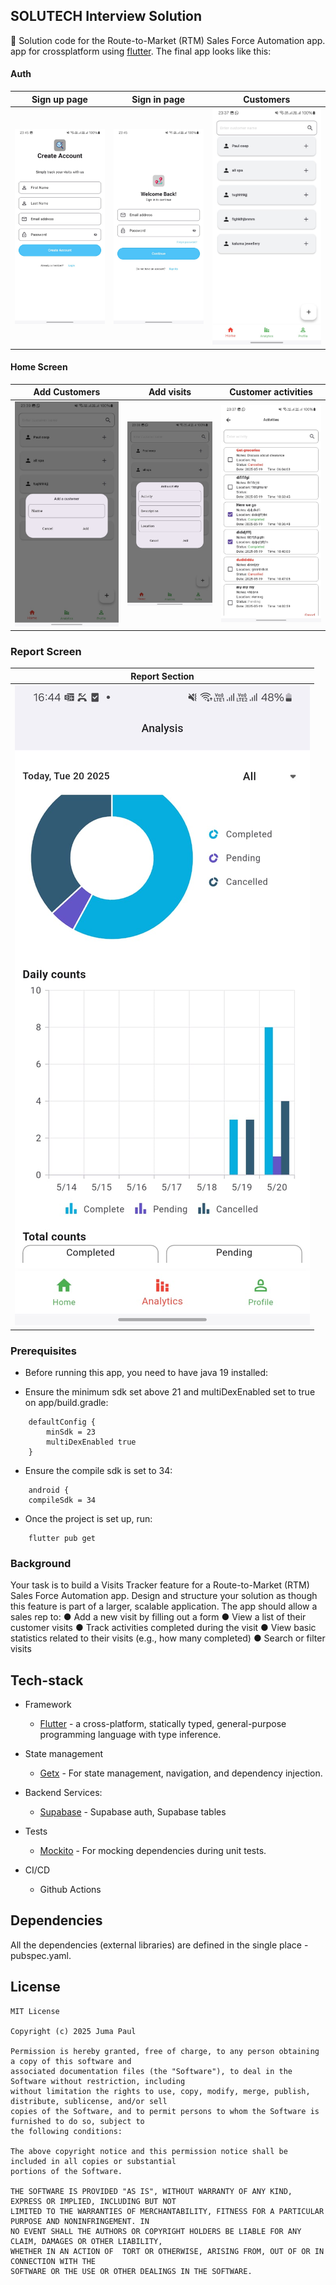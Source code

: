 ## SOLUTECH Interview Solution

👀 Solution code for the Route-to-Market (RTM) Sales Force Automation app. app for crossplatform
using [flutter](https://flutter.dev/).
The final app looks like this:

#### Auth

| Sign up page                          | Sign in page                          | Customers                           |
|---------------------------------------|---------------------------------------|-------------------------------------|
| ![Sign up screen](images/signUp.jpeg) | ![Sign in screen](images/signIn.jpeg) | ![customers](images/customers.jpeg) |

#### Home Screen

| Add Customers                             | Add visits                             | Customer activities                  |
|-------------------------------------------|----------------------------------------|--------------------------------------|
| ![add customers](images/addCustomer.jpeg) | ![add customers](images/addVisit.jpeg) | ![customers](images/activities.jpeg) |

### Report Screen

| Report Section                                      |
|-----------------------------------------------------|   
| ![Daily Report screen image](images/analysis2.jpeg) |

### Prerequisites

- Before running this app, you need to have java 19 installed:

- Ensure the minimum sdk set above 21 and multiDexEnabled set to true on app/build.gradle:

```shell script
    defaultConfig {
        minSdk = 23
        multiDexEnabled true
    }
```

- Ensure the compile sdk is set to 34:

```shell script
    android {
    compileSdk = 34
```

- Once the project is set up, run:

```shell script
    flutter pub get
```

### Background

Your task is to build a Visits Tracker feature for a Route-to-Market (RTM) Sales Force Automation
app. Design and structure your solution as though this feature is part of a larger, scalable
application.
The app should allow a sales rep to:
● Add a new visit by filling out a form
● View a list of their customer visits
● Track activities completed during the visit
● View basic statistics related to their visits (e.g., how many completed)
● Search or filter visits

## Tech-stack

* Framework
    * [Flutter](https://flutter.dev/) - a cross-platform, statically typed, general-purpose
      programming language with type inference.

* State management
    * [Getx](https://chornthorn.github.io/getx-docs/) - For state management, navigation, and
      dependency injection.

* Backend Services:
    * [Supabase](https://supabase.com/) - Supabase auth, Supabase tables

* Tests
    * [Mockito]() - For mocking dependencies during unit tests.

* CI/CD
    * Github Actions

## Dependencies

All the dependencies (external libraries) are defined in the single place - pubspec.yaml.

## License

```
MIT License

Copyright (c) 2025 Juma Paul

Permission is hereby granted, free of charge, to any person obtaining a copy of this software and
associated documentation files (the "Software"), to deal in the Software without restriction, including
without limitation the rights to use, copy, modify, merge, publish, distribute, sublicense, and/or sell
copies of the Software, and to permit persons to whom the Software is furnished to do so, subject to
the following conditions:

The above copyright notice and this permission notice shall be included in all copies or substantial
portions of the Software.

THE SOFTWARE IS PROVIDED "AS IS", WITHOUT WARRANTY OF ANY KIND, EXPRESS OR IMPLIED, INCLUDING BUT NOT
LIMITED TO THE WARRANTIES OF MERCHANTABILITY, FITNESS FOR A PARTICULAR PURPOSE AND NONINFRINGEMENT. IN
NO EVENT SHALL THE AUTHORS OR COPYRIGHT HOLDERS BE LIABLE FOR ANY CLAIM, DAMAGES OR OTHER LIABILITY,
WHETHER IN AN ACTION OF  TORT OR OTHERWISE, ARISING FROM, OUT OF OR IN CONNECTION WITH THE
SOFTWARE OR THE USE OR OTHER DEALINGS IN THE SOFTWARE.
```
